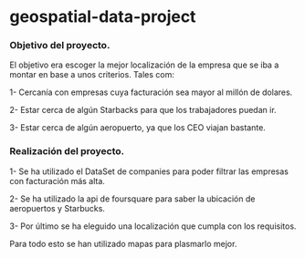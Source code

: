 # geospatial-data-project
### Objetivo del proyecto.
El objetivo era escoger la mejor localización de la empresa que se iba a montar en base a unos criterios. Tales com:

1- Cercanía con empresas cuya facturación sea mayor al millón de dolares.

2- Estar cerca de algún Starbacks para que los trabajadores puedan ir.

3- Estar cerca de algún aeropuerto, ya que los CEO viajan bastante.

### Realización del proyecto.

1- Se ha utilizado el DataSet de companies para poder filtrar las empresas con facturación más alta.

2- Se ha utilizado la api de foursquare para saber la ubicación de aeropuertos y Starbucks.

3- Por último se ha eleguido una localización que cumpla con los requisitos.

Para todo esto se han utilizado mapas para plasmarlo mejor.